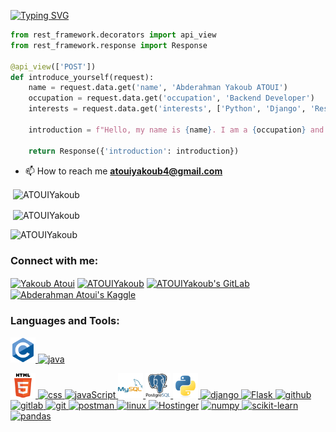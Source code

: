 
<a href="https://git.io/typing-svg"><img src="https://readme-typing-svg.demolab.com?font=Fira+Code&weight=800&size=25&duration=3000&pause=503&center=true&vCenter=true&width=1000&lines=Hello+Everyone;My+name+is+Abderahman+Yakoub+ATOUI+.;I+am+a+Backend+Developer+.;and+my+interests+include+%5BPython+%2C+Django+%2C+Rest+Framework%5D" alt="Typing SVG" /></a>

```python
from rest_framework.decorators import api_view
from rest_framework.response import Response

@api_view(['POST'])
def introduce_yourself(request):
    name = request.data.get('name', 'Abderahman Yakoub ATOUI')
    occupation = request.data.get('occupation', 'Backend Developer')
    interests = request.data.get('interests', ['Python', 'Django', 'Rest Framework'])

    introduction = f"Hello, my name is {name}. I am a {occupation} and my interests include {', '.join(interests)}."

    return Response({'introduction': introduction})
```




- 📫 How to reach me **atouiyakoub4@gmail.com**
<p>&nbsp;<img align="center" src="https://github-readme-stats.vercel.app/api/top-langs/?username=ATOUIYakoub&layout=compact&count_private=true&theme=dark&hide=c%2b%2b,Cmake,ShaderLab,Makefile,Mathematica,HLSL,rOFF,SWIFT,Unity3D%20Asset&langs_count=10" alt="ATOUIYakoub" /></p>


<p>&nbsp;<img align="center" src="https://streak-stats.demolab.com/?user=ATOUIYakoub&theme=highcontrast" alt="ATOUIYakoub" /></p>

  <p align="left"> <img src="https://komarev.com/ghpvc/?username=ATOUIYakoub&label=Profile%20views&color=0e75b6&style=flat" alt="ATOUIYakoub" /> </p>
<h3 align="left">Connect with me:</h3>
<p align="left">
<a href="https://www.facebook.com/yakoub.qu" target="blank"><img align="center" src="https://raw.githubusercontent.com/rahuldkjain/github-profile-readme-generator/master/src/images/icons/Social/facebook.svg" alt="Yakoub Atoui" height="30" width="40" /></a>
<a href="https://www.linkedin.com/in/abderahman-yakoub-atoui-142517230" target="blank"><img align="center" src="https://raw.githubusercontent.com/rahuldkjain/github-profile-readme-generator/master/src/images/icons/Social/linked-in-alt.svg" alt="ATOUIYakoub" height="30" width="40" /></a>
<a href="https://gitlab.com/ATOUIYakoub" target="_blank"><img align="center" src="https://skillicons.dev/icons?i=gitlab" alt="ATOUIYakoub's GitLab" height="30" width="40" /></a>
<a href="https://www.kaggle.com/abderahmanatoui" target="_blank"><img align="center" src="https://raw.githubusercontent.com/rahuldkjain/github-profile-readme-generator/master/src/images/icons/Social/kaggle.svg" alt="Abderahman Atoui's Kaggle" height="30" width="40" /></a>
</p>

<h3 align="left">Languages and Tools:</h3>
<p align="left"> 
  <a href="https://www.cprogramming.com/" target="_blank" rel="noreferrer">  <img src="https://raw.githubusercontent.com/devicons/devicon/master/icons/c/c-original.svg" alt="c" width="40" height="40"/> </a> 
  <a href="https://www.java.com" target="_blank" rel="noreferrer">  <img src="https://skillicons.dev/icons?i=java" alt="java" width="40" height="40"/> </a>

  <a href="https://www.w3.org/html/" target="_blank" rel="noreferrer"> <img src="https://raw.githubusercontent.com/devicons/devicon/master/icons/html5/html5-original-wordmark.svg" alt="html5" width="40" height="40"/> </a>
  <a href="https://www.w3schools.com/css/" target="_blank" rel="noreferrer"> <img src="https://skillicons.dev/icons?i=css" alt="css" width="40" height="40"/> </a>
   <a href="https://developer.mozilla.org/fr/docs/Web/JavaScript" target="_blank" rel="noreferrer"> <img src="https://skillicons.dev/icons?i=js" alt="javaScript" width="40" height="40"/> </a>
  <a href="https://www.mysql.com/" target="_blank" rel="noreferrer"> <img src="https://raw.githubusercontent.com/devicons/devicon/master/icons/mysql/mysql-original-wordmark.svg" alt="mysql" width="40" height="40"/> </a> 
  <a href="https://www.postgresql.org/" target="_blank" rel="noreferrer"> <img src="https://raw.githubusercontent.com/devicons/devicon/master/icons/postgresql/postgresql-original-wordmark.svg" alt="postgresql" width="40" height="40"/> </a>
  <a href="https://www.python.org" target="_blank" rel="noreferrer"> <img src="https://raw.githubusercontent.com/devicons/devicon/master/icons/python/python-original.svg" alt="python" width="40" height="40"/> </a> 
  <a href="https://www.djangoproject.com/" target="_blank" rel="noreferrer"> <img src="https://skillicons.dev/icons?i=django" alt="django" width="40" height="40"/> </a> 
  <a href="https://flask.palletsprojects.com/" target="_blank" rel="noreferrer">
  <img src="https://skillicons.dev/icons?i=flask" alt="Flask" width="40" height="40"/>
</a>
  <a href="https://github.com" target="_blank" rel="noreferrer"> <img src="https://skillicons.dev/icons?i=github" alt="github" width="40" height="40"/> </a>
  <a href="https://gitlab.com" target="_blank" rel="noreferrer"> <img src="https://skillicons.dev/icons?i=gitlab" alt="gitlab" width="40" height="40"/> </a>
  <a href="https://git-scm.com/" target="_blank" rel="noreferrer"> <img src="https://skillicons.dev/icons?i=git" alt="git" width="40" height="40"/> </a>
  <a href="https://www.postman.com/" target="_blank" rel="noreferrer"> <img src="https://skillicons.dev/icons?i=postman" alt="postman" width="40" height="40"/> </a>
  <a href="https://www.linux.org/" target="_blank" rel="noreferrer"> <img src="https://skillicons.dev/icons?i=linux" alt="linux" width="40" height="40"/> </a>
  <a href="https://www.hostinger.com/" target="_blank" rel="noreferrer"><img src="https://cdn.jsdelivr.net/gh/simple-icons/simple-icons/icons/hostinger.svg" alt="Hostinger" width="40" height="40"/></a>
  <a href="https://numpy.org/" target="_blank" rel="noreferrer"> <img src="https://cdn.jsdelivr.net/gh/simple-icons/simple-icons/icons/numpy.svg" alt="numpy" width="40" height="40"/> </a>
 <a href="https://scikit-learn.org/" target="_blank" rel="noreferrer"> <img src="https://upload.wikimedia.org/wikipedia/commons/0/05/Scikit_learn_logo_small.svg" alt="scikit-learn" width="40" height="40"/> </a>
<a href="https://pandas.pydata.org/" target="_blank" rel="noreferrer"> <img src="https://cdn.jsdelivr.net/gh/simple-icons/simple-icons/icons/pandas.svg" alt="pandas" width="40" height="40"/> </a>



</p>





